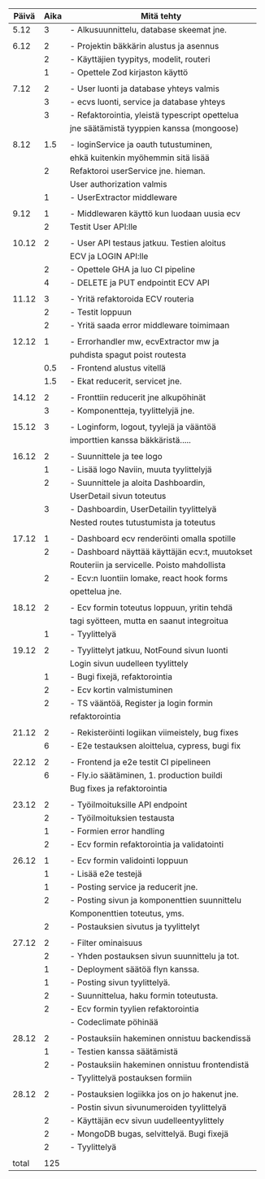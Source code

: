 | Päivä | Aika | Mitä tehty                                     |
|-------|------|------------------------------------------------|
| 5.12  | 3    | - Alkusuunnittelu, database skeemat jne.       |
|       |      |                                                |
| 6.12  | 2    | - Projektin bäkkärin alustus ja asennus        |
|       | 2    | - Käyttäjien tyypitys, modelit, routeri        |
|       | 1    | - Opettele Zod kirjaston käyttö                |
|       |      |                                                |
| 7.12  | 2    | - User luonti ja database yhteys valmis        |
|       | 3    | - ecvs luonti, service ja database yhteys      |
|       | 3    | - Refaktorointia, yleistä typescript opettelua |
|       |      |   jne säätämistä tyyppien kanssa (mongoose)    |
|       |      |                                                |
| 8.12  | 1.5  | - loginService ja oauth tutustuminen,          |
|       |      |   ehkä kuitenkin myöhemmin sitä lisää          |
|       | 2    |   Refaktoroi userService jne. hieman.          |
|       |      |   User authorization valmis                    |
|       | 1    | - UserExtractor middleware                     |
|       |      |                                                |
| 9.12  | 1    | - Middlewaren käyttö kun luodaan uusia ecv     |
|       | 2    |   Testit User API:lle                          |
|       |      |                                                |
| 10.12 | 2    | - User API testaus jatkuu. Testien aloitus     |
|       |      |   ECV ja LOGIN API:lle                         |
|       | 2    | - Opettele GHA ja luo CI pipeline              |
|       | 4    | - DELETE ja PUT endpointit ECV API             |
|       |      |                                                |
| 11.12 | 3    | - Yritä refaktoroida ECV routeria              |
|       | 2    | - Testit loppuun                               |
|       | 2    | - Yritä saada error middleware toimimaan       |
|       |      |                                                |
| 12.12 | 1    | - Errorhandler mw, ecvExtractor mw ja          |
|       |      |   puhdista spagut poist routesta               |
|       | 0.5  | - Frontend alustus vitellä                     |
|       | 1.5  | - Ekat reducerit, servicet jne.                |
|       |      |                                                |
| 14.12 | 2    | - Fronttiin reducerit jne alkupöhinät          |
|       | 3    | - Komponentteja, tyylittelyjä jne.             |
|       |      |                                                |
| 15.12 | 3    | - Loginform, logout, tyylejä ja vääntöä        |
|       |      |   importtien kanssa bäkkäristä.....            |
|       |      |                                                |
| 16.12 | 2    | - Suunnittele ja tee logo                      |
|       | 1    | - Lisää logo Naviin, muuta tyylittelyjä        |
|       | 2    | - Suunnittele ja aloita Dashboardin,           |
|       |      |   UserDetail sivun toteutus                    |
|       | 3    | - Dashboardin, UserDetailin tyylittelyä        |
|       |      |   Nested routes tutustumista ja toteutus       |
|       |      |                                                |
| 17.12 | 1    | - Dashboard ecv renderöinti omalla spotille    |
|       | 2    | - Dashboard näyttää käyttäjän ecv:t, muutokset |
|       |      |   Routeriin ja servicelle. Poisto mahdollista  |
|       | 2    | - Ecv:n luontiin lomake, react hook forms      |
|       |      |   opettelua jne.                               |
|       |      |                                                |
| 18.12 | 2    | - Ecv formin toteutus loppuun, yritin tehdä    |
|       |      |   tagi syötteen, mutta en saanut integroitua   |
|       | 1    | - Tyylittelyä                                  |
|       |      |                                                |
| 19.12 | 2    | - Tyylittelyt jatkuu, NotFound sivun luonti    |
|       |      |   Login sivun uudelleen tyylittely             |
|       | 1    | - Bugi fixejä, refaktorointia                  |
|       | 2    | - Ecv kortin valmistuminen                     |
|       | 2    | - TS vääntöä, Register ja login formin         |
|       |      |   refaktorointia                               |
|       |      |                                                |
| 21.12 | 2    | - Rekisteröinti logiikan viimeistely, bug fixes|
|       | 6    | - E2e testauksen aloittelua, cypress, bugi fix |
|       |      |                                                |
| 22.12 | 2    | - Frontend ja e2e testit CI pipelineen         |
|       | 6    | - Fly.io säätäminen, 1. production buildi      |
|       |      |   Bug fixes ja refaktorointia                  |
|       |      |                                                |
| 23.12 | 2    | - Työilmoituksille API endpoint                |
|       | 2    | - Työilmoituksien testausta                    |
|       | 1    | - Formien error handling                       |
|       | 2    | - Ecv formin refaktorointia ja validatointi    |
|       |      |                                                |
| 26.12 | 1    | - Ecv formin validointi loppuun                |
|       | 1    | - Lisää e2e testejä                            |
|       | 1    | - Posting service ja reducerit jne.            |
|       | 2    | - Posting sivun ja komponenttien suunnittelu   |
|       |      |   Komponenttien toteutus, yms.                 |
|       | 2    | - Postauksien sivutus ja tyylittelyt           |
|       |      |                                                |
| 27.12 | 2    | - Filter ominaisuus                            |
|       | 2    | - Yhden postauksen sivun suunnittelu ja tot.   |
|       | 1    | - Deployment säätöä flyn kanssa.               |
|       | 1    | - Posting sivun tyylittelyä.                   |
|       | 2    | - Suunnittelua, haku formin toteutusta.        |
|       | 2    | - Ecv formin tyylien refaktorointia            |
|       |      | - Codeclimate pöhinää                          |
|       |      |                                                |
| 28.12 | 2    | - Postauksiin hakeminen onnistuu backendissä   |
|       | 1    | - Testien kanssa säätämistä                    |
|       | 2    | - Postauksiin hakeminen onnistuu frontendistä  |
|       |      | - Tyylittelyä postauksen formiin               |
|       |      |                                                |
| 28.12 | 2    | - Postauksien logiikka jos on jo hakenut jne.  |
|       |      | - Postin sivun sivunumeroiden tyylittelyä      |
|       | 2    | - Käyttäjän ecv sivun uudelleentyylittely      |
|       | 2    | - MongoDB bugas, selvittelyä. Bugi fixejä      |
|       | 2    | - Tyylittelyä                                  |
|       |      |                                                |
| total | 125  |                                                |